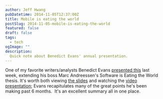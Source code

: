 ```yaml
---
author: Jeff Hwang
pubDatetime: 2014-11-05T12:37:00Z
title: Mobile is eating the world
postSlug: 2014-11-05-mobile-is-eating-the-world
featured: false
draft: false
tags:
  - tech
ogImage: ""
description:
  Quick note about Benedict Evans' annual presentation.
---
```


One of my favorite writers/analysts Benedict Evans [presented this](http://ben-evans.com/benedictevans/2014/10/28/presentation-mobile-is-eating-the-world) last week, extending his boss Marc Andreessen's Software is Eating the World thesis. It's worth both viewing [the slides](http://www.slideshare.net/a16z/mobile-is-eating-the-world-40841467?ref=http://ben-evans.com/benedictevans/2014/10/28/presentation-mobile-is-eating-the-world) and watching the [video presentation](http://vimeo.com/110428014); Evans recapitulates many of the great points he's been making past 6 months.  It's an excellent summary all in one place.
